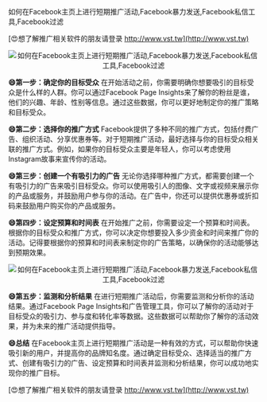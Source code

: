 如何在Facebook主页上进行短期推广活动,Facebook暴力发送,Facebook私信工具,Facebook过滤

[😍想了解推广相关软件的朋友请登录 http://www.vst.tw](http://www.vst.tw)

 <center><img src="https://vst.tw/MP4/tuiguang/png/8.png" alt="如何在Facebook主页上进行短期推广活动,Facebook暴力发送,Facebook私信工具,Facebook过滤"></center>

**😄第一步：确定你的目标受众**
在开始活动之前，你需要明确你想要吸引的目标受众是什么样的人群。你可以通过Facebook Page Insights来了解你的粉丝是谁，他们的兴趣、年龄、性别等信息。通过这些数据，你可以更好地制定你的推广策略和目标受众。

**😄第二步：选择你的推广方式**
Facebook提供了多种不同的推广方式，包括付费广告、组织活动、分享优惠券等。对于短期推广活动，最好选择与你的目标受众相关联的推广方式。例如，如果你的目标受众主要是年轻人，你可以考虑使用Instagram故事来宣传你的活动。

**😄第三步：创建一个有吸引力的广告**
无论你选择哪种推广方式，都需要创建一个有吸引力的广告来吸引目标受众。你可以使用吸引人的图像、文字或视频来展示你的产品或服务，并鼓励用户参与你的活动。在广告中，你还可以提供优惠券或折扣码来鼓励用户购买你的产品或服务。

**😄第四步：设定预算和时间表**
在开始推广之前，你需要设定一个预算和时间表。根据你的目标受众和推广方式，你可以决定你想要投入多少资金和时间来推广你的活动。记得要根据你的预算和时间表来制定你的广告策略，以确保你的活动能够达到预期效果。

 <center><img src="https://vst.tw/MP4/tuiguang/png/0.png" alt="如何在Facebook主页上进行短期推广活动,Facebook暴力发送,Facebook私信工具,Facebook过滤"></center>

**😄第五步：监测和分析结果**
在进行短期推广活动后，你需要监测和分析你的活动结果。通过Facebook Page Insights和广告管理工具，你可以了解你的活动对于目标受众的吸引力、参与度和转化率等数据。这些数据可以帮助你了解你的活动效果，并为未来的推广活动提供指导。

**😄总结**
在Facebook主页上进行短期推广活动是一种有效的方式，可以帮助你快速吸引新的用户，并提高你的品牌知名度。通过确定目标受众、选择适当的推广方式、创建有吸引力的广告、设定预算和时间表并监测和分析结果，你可以成功地实现你的推广目标。

[😍想了解推广相关软件的朋友请登录 http://www.vst.tw](http://www.vst.tw)



